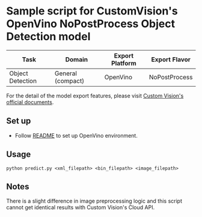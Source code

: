# Sample script for CustomVision's OpenVino NoPostProcess Object Detection model

| Task | Domain | Export Platform | Export Flavor |
|------|--------|-----------------|---------------|
| Object Detection | General (compact) | OpenVino | NoPostProcess |

For the detail of the model export features, please visit [Custom Vision's official documents](https://docs.microsoft.com/en-us/azure/cognitive-services/custom-vision-service/).

## Set up
- Follow [README](../README.md) to set up OpenVino environment.

## Usage
```
python predict.py <xml_filepath> <bin_filepath> <image_filepath>
```

## Notes
There is a slight difference in image preprocessing logic and this script cannot get identical results with Custom Vision's Cloud API.